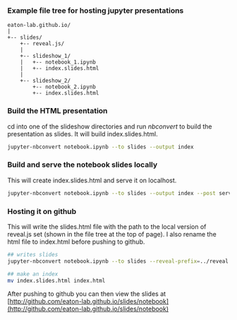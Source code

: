 
### Example file tree for hosting jupyter presentations
```
eaton-lab.github.io/  
|
+-- slides/
    +-- reveal.js/  
    |
    +-- slideshow_1/  
    |   +-- notebook_1.ipynb  
    |   +-- index.slides.html  
    |
    +-- slideshow_2/  
        +-- notebook_2.ipynb  
        +-- index.slides.html  
```  

### Build the HTML presentation
cd into one of the slideshow directories and run *nbconvert* to build the 
presentation as slides. It will build index.slides.html.

```bash
jupyter-nbconvert notebook.ipynb --to slides --output index
```

### Build and serve the notebook slides locally
This will create index.slides.html and serve it on localhost.

```bash
jupyter-nbconvert notebook.ipynb --to slides --output index --post serve
```

### Hosting it on github
This will write the slides.html file with the path to the local version 
of reveal.js set (shown in the file tree at the top of page). I also 
rename the html file to index.html before pushing to github.

```bash
## writes slides
jupyter-nbconvert notebook.ipynb --to slides --reveal-prefix=../reveal.js --output index

## make an index
mv index.slides.html index.html
```

After pushing to github you can then view the slides at 
[http://github.com/eaton-lab.github.io/slides/notebook](http://github.com/eaton-lab.github.io/slides/notebook)



